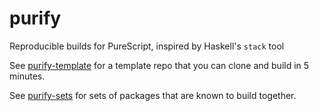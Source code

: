 # purify

Reproducible builds for PureScript, inspired by Haskell's `stack` tool

See [purify-template](https://github.com/chrisdone/purify-template)
for a template repo that you can clone and build in 5 minutes.

See [purify-sets](https://github.com/chrisdone/purify-sets)
for sets of packages that are known to build together.
